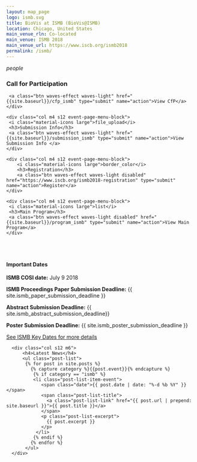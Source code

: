 ```yaml
---
layout: map_page
logo: ismb.svg
title: BioVis at ISMB (BioVis@ISMB)
location: Chicago, United States
main_venue_rln: Co-located
main_venue: ISMB 2018
main_venue_url: https://www.iscb.org/ismb2018
permalink: /ismb/
---
```

<!--<br>
<div style="background-color: #f2f2f2; border-style: solid; border-color: #009e9d; padding: 5px;">
<h4> Additional details for BioVis@ISMB 2018 will be announced soon. In the meantime check out last year's event <a href="http://biovis.net/2017/ismb">BioVis@ISMB</a> and our co-located meeting with <a href= "http://biovis.net/2017/ieeevis">IEEE VIS 2017</a> </h4>
</div>-->

<div class="row center-align">
    <div class="col m4 s12 event-page-menu-block">
     <i class="material-icons large">people</i>
     <h3>Call for Participation</h3>

     <a class="btn waves-effect waves-light" href="{{site.baseurl}}/cfp_ismb" type="submit" name="action">View CfP</a>
    </div>

    <div class="col m4 s12 event-page-menu-block">
     <i class="material-icons large">file_upload</i>
     <h3>Submission Info</h3>
     <a class="btn waves-effect waves-light" href="{{site.baseurl}}/submission_ismb" type="submit" name="action">View Submission Info </a>
    </div>

    <div class="col m4 s12 event-page-menu-block">
        <i class="material-icons large">border_color</i>
        <h3>Registration</h3>
        <a class="btn waves-effect waves-light disabled" href="https://www.iscb.org/ismb2018-registration" type="submit" name="action">Register</a>
    </div>

    <div class="col m4 s12 event-page-menu-block">
     <i class="material-icons large">list</i>
     <h3>Main Program</h3>
     <a class="btn waves-effect waves-light disabled" href="{{site.baseurl}}/program_ismb" type="submit" name="action">View Main Program</a>
    </div>
</div>

<br/>

<br/>

<div class="row left-align">    
      <div class="col s12 m6">
            <h4 id="ismbImportantDates">Important Dates</h4>
             <p><strong>ISMB COSI date:</strong>  July 9 2018 </p>
            <p><strong>ISMB Proceedings Paper Submission Deadline:</strong>  {{ site.ismb_paper_submission_deadline }}</p>
			<p><strong>Abstract Submission Deadline:</strong> {{ site.ismb_abstract_submission_deadline}}</p>  
            <p><strong>Poster Submission Deadline:</strong>  {{ site.ismb_poster_submission_deadline }}</p>
			<p><a href="https://www.iscb.org/ismbeccb2019-keydates">See ISMB Key Dates for more details</a></p>
      </div>


      <div class="col s12 m6">
          <h4>Latest News</h4>
          <ul class="post-list">
           {% for post in site.posts %}
             {% capture category %}{{post.event}}{% endcapture %}
              {% if category == "ismb" %}
              <li class="post-list-item-event">
                 <span class="date">{{ post.date | date: "%-d %b %Y" }}</span>
                 <span class="post-list-title">
                   <a class="post-list-link" href="{{ post.url | prepend: site.baseurl }}">{{ post.title }}</a>
                 </span>
                 <p class="post-list-excerpt">
                   {{ post.excerpt }}
                 </p>              
               </li>
              {% endif %}
             {% endfor %}
           </ul>
      </div>
</div>

<br/>
<br/>
